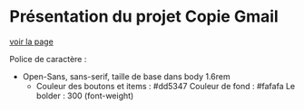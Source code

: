 # Présentation du projet Copie Gmail
[voir la page](https://adriegabto.github.io/edc-gmail/)

Police de caractère : 
* Open-Sans, sans-serif, taille de base dans body 1.6rem
    * Couleur des boutons et items : #dd5347
Couleur de fond : #fafafa
Le bolder : 300 (font-weight)